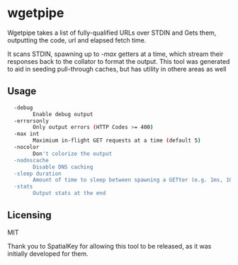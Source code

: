 # wgetpipe
Wgetpipe takes a list of fully-qualified URLs over STDIN and Gets them, outputting the code, url and elapsed fetch time. 

It scans STDIN, spawning up to _-max_ getters at a time, which stream their responses back to the collator to format the output. This tool was generated to aid in seeding pull-through caches, but has utility in othere areas as well

## Usage

```BASH
  -debug
    	Enable debug output
  -errorsonly
    	Only output errors (HTTP Codes >= 400)
  -max int
    	Maximium in-flight GET requests at a time (default 5)
  -nocolor
    	Don't colorize the output
  -nodnscache
    	Disable DNS caching
  -sleep duration
    	Amount of time to sleep between spawning a GETter (e.g. 1ms, 10s)
  -stats
    	Output stats at the end
```

## Licensing

MIT

Thank you to SpatialKey for allowing this tool to be released, as it was initially developed for them.

